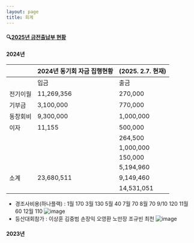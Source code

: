 ```yaml
---
layout: page
title: 회계
---
```


#### 🔍[2025년 금전출납부 현황](https://docs.google.com/spreadsheets/d/16uqnkeZzVsdJfpsHRaRB6wQkaYfKLGujTCBZX4vVL-Y/edit?usp=sharing)


#### 2024년

|      |  2024년 동기회 자금 집행현황 |    (2025. 2.7. 현재) |
| ---- | ------------------ | ------------------ |
|      |  입금                |  출금                |  |
| 전기이월 |     11,269,356     |         270,000    | 집행부 인수인계 회의비 |
| 기부금  |       3,100,000    |         770,000    | 경조사비용(하나플랙) |
| 동창회비 |       9,300,000    |       1,000,000    | 총동창회비 기수 분담금 |
| 이자   |          11,155    |         500,000    | 정산회 지원(4월5일) |
|      |                    |         264,500    | 24회 총동창회 등산대회 참가지원 7명 |
|      |                    |       1,000,000    | 동기회 2024년 가을소풍 지원 |
|      |                    |         150,000    | 양밤 참가지원 (노명철 손장익) |
|      |                    |       5,194,960    | 송년회 행사 비용 |
| 소계   |     23,680,511     |       9,149,460    |  |
|      |                    |     14,531,051     | 집행 후 잔금 |

- 경조사비용(하나플랙) : 1월 170 3월 130 5월 40 7월 70 8월 70  9/10 120 11월 60 12월 110 ![image](https://github.com/user-attachments/assets/939749e2-75f2-4073-9523-c9e1b30b6ecd)
- 등산대회참가 : 이상훈 김중범 손장익 오영환 노만장 조규빈 최천 ![image](https://github.com/user-attachments/assets/13fdacc9-b5a6-4b15-b50c-84fe9cb97afd)


#### 2023년
